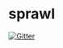 # sprawl

[![Gitter](https://badges.gitter.im/fedorg-sprawl/Lobby.svg)](https://gitter.im/fedorg-sprawl/Lobby?utm_source=badge&utm_medium=badge&utm_campaign=pr-badge&utm_content=badge)